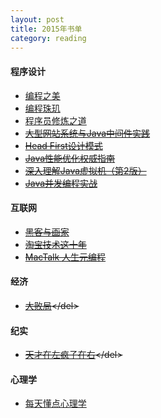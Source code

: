 ```yaml
---
layout: post  
title: 2015年书单
category: reading  
---
```


#### 程序设计

 * [编程之美](http://www.amazon.cn/%E7%BC%96%E7%A8%8B%E4%B9%8B%E7%BE%8E-%E5%BE%AE%E8%BD%AF%E6%8A%80%E6%9C%AF%E9%9D%A2%E8%AF%95%E5%BF%83%E5%BE%97-%E7%BC%96%E7%A8%8B%E4%B9%8B%E7%BE%8E-%E5%B0%8F%E7%BB%84/dp/B00FF1Y96K/ref=sr_1_1?ie=UTF8&qid=1425182879&sr=8-1&keywords=%E7%BC%96%E7%A8%8B%E4%B9%8B%E7%BE%8E)
 * [编程珠玑](http://www.amazon.cn/%E7%BC%96%E7%A8%8B%E7%8F%A0%E7%8E%91-%E4%B9%94%E6%81%A9%C2%B7%E6%9C%AC%E7%89%B9%E5%88%A9/dp/B00SFZH0DC/ref=sr_1_1?ie=UTF8&qid=1425182974&sr=8-1&keywords=%E7%BC%96%E7%A8%8B%E7%8F%A0%E7%8E%91)
 * [程序员修炼之道](http://www.amazon.cn/%E7%A8%8B%E5%BA%8F%E5%91%98%E4%BF%AE%E7%82%BC%E4%B9%8B%E9%81%93-%E4%BB%8E%E5%B0%8F%E5%B7%A5%E5%88%B0%E4%B8%93%E5%AE%B6-%E4%BA%A8%E7%89%B9/dp/B004GV08CY/ref=sr_1_1?ie=UTF8&qid=1425183026&sr=8-1&keywords=%E7%A8%8B%E5%BA%8F%E5%91%98%E4%BF%AE%E7%82%BC%E4%B9%8B%E9%81%93)
 * <del>[大型网站系统与Java中间件实践](http://www.amazon.cn/%E5%A4%A7%E5%9E%8B%E7%BD%91%E7%AB%99%E7%B3%BB%E7%BB%9F%E4%B8%8EJava%E4%B8%AD%E9%97%B4%E4%BB%B6%E5%AE%9E%E8%B7%B5-%E6%9B%BE%E5%AE%AA%E6%9D%B0/dp/B00JU5C2N4/ref=sr_1_1?ie=UTF8&qid=1425183074&sr=8-1&keywords=%E5%A4%A7%E5%9E%8B%E7%BD%91%E7%AB%99%E7%B3%BB%E7%BB%9F%E4%B8%8EJava%E4%B8%AD%E9%97%B4%E4%BB%B6%E5%AE%9E%E8%B7%B5)</del>
 * <del>[Head First设计模式](http://www.amazon.cn/Head-First%E8%AE%BE%E8%AE%A1%E6%A8%A1%E5%BC%8F-%E5%BC%97%E9%87%8C%E6%9B%BC/dp/B0011FBU34/ref=sr_1_1?ie=UTF8&qid=1425183106&sr=8-1&keywords=Head+First%E8%AE%BE%E8%AE%A1%E6%A8%A1%E5%BC%8F)</del>
 * <del>[Java性能优化权威指南](http://book.douban.com/subject/25828043/)</del>
 * <del>[深入理解Java虚拟机（第2版）](http://book.douban.com/subject/24722612/)</del>
 * <del>[Java并发编程实战](http://book.douban.com/subject/10484692/)</del>
 
#### 互联网

 * <del>[黑客与画家](http://www.amazon.cn/%E9%BB%91%E5%AE%A2%E4%B8%8E%E7%94%BB%E5%AE%B6-%E7%A1%85%E8%B0%B7%E5%88%9B%E4%B8%9A%E4%B9%8B%E7%88%B6Paul-Graham%E6%96%87%E9%9B%86-Paul-Graham/dp/B00ALPRKH0/ref=sr_1_1?ie=UTF8&qid=1425183218&sr=8-1&keywords=%E9%BB%91%E5%AE%A2%E4%B8%8E%E7%94%BB%E5%AE%B6)</del>
 * <del>[淘宝技术这十年](http://book.douban.com/subject/24335672/)</del>
 * <del>[MacTalk 人生元编程](http://book.douban.com/subject/25826578/)</del>
 
#### 经济

 * <del>[大败局](http://www.amazon.cn/gp/product/B0089LOC56?psc=1&ref_=oh_aui_d_detailpage_o08_)</del>
 
#### 纪实

 *  <del>[天才在左疯子在右](http://www.amazon.cn/gp/product/B00HCXK8LY?psc=1&ref_=oh_aui_d_detailpage_o08_)</del>
 
#### 心理学

 * [每天懂点心理学](http://www.amazon.cn/gp/product/B00JFLORSG?psc=1&ref_=oh_aui_d_detailpage_o07_)
